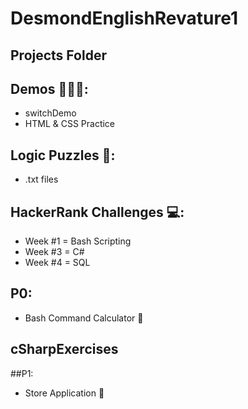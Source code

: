 # DesmondEnglishRevature1

## Projects Folder

## Demos 👨🏽‍💻:
* switchDemo
* HTML & CSS Practice

## Logic Puzzles 🧠:
* .txt files

## HackerRank Challenges 💻:
* Week #1 = Bash Scripting
* Week #3 = C# 
* Week #4 = SQL

## P0:
* Bash Command Calculator 🧮

## cSharpExercises

##P1:
* Store Application 🏪
